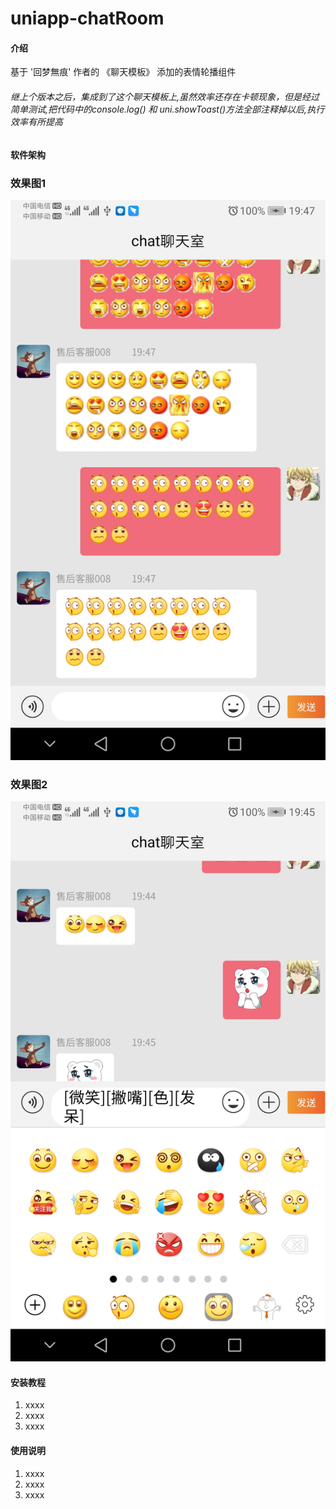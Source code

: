 # uniapp-chatRoom

#### 介绍
基于 '回梦無痕' 作者的 《聊天模板》 添加的表情轮播组件

###### 继上个版本之后，集成到了这个聊天模板上,虽然效率还存在卡顿现象，但是经过简单测试,把代码中的console.log() 和 uni.showToast()方法全部注释掉以后,执行效率有所提高

#### 软件架构
### 效果图1
![](doc/img/1.jpg)

### 效果图2
![](doc/img/2.jpg)

#### 安装教程

1.  xxxx
2.  xxxx
3.  xxxx

#### 使用说明

1.  xxxx
2.  xxxx
3.  xxxx


